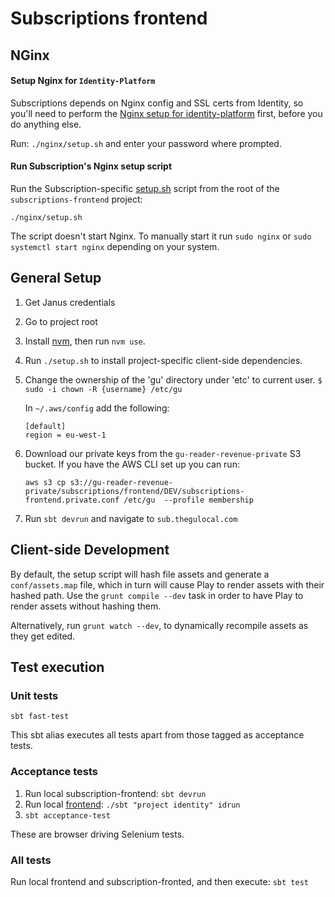 # Subscriptions frontend

## NGinx

#### Setup Nginx for `Identity-Platform`

Subscriptions depends on Nginx config and SSL certs from Identity, so you'll need to perform the
[Nginx setup for identity-platform](https://github.com/guardian/identity-platform/blob/master/README.md#setup-nginx-for-local-development)
first, before you do anything else.

   Run: `./nginx/setup.sh` and enter your password where prompted.

#### Run Subscription's Nginx setup script

Run the Subscription-specific [setup.sh](nginx/setup.sh) script from the root
of the `subscriptions-frontend` project:

```
./nginx/setup.sh
```

The script doesn't start Nginx. To manually start it run `sudo nginx` or `sudo systemctl start nginx`
depending on your system.


## General Setup

1. Get Janus credentials
1. Go to project root
1. Install [nvm](https://github.com/creationix/nvm#install-script), then run `nvm use`.
1. Run `./setup.sh` to install project-specific client-side dependencies.

1. Change the ownership of the 'gu' directory under 'etc' to current user.
   `$ sudo -i chown -R {username} /etc/gu`

   In `~/.aws/config` add the following:

   ```
   [default]
   region = eu-west-1
   ```

1. Download our private keys from the `gu-reader-revenue-private` S3 bucket. If you have the AWS CLI set up you can run:

    ```
    aws s3 cp s3://gu-reader-revenue-private/subscriptions/frontend/DEV/subscriptions-frontend.private.conf /etc/gu  --profile membership
    ```

1. Run ``` sbt devrun ``` and navigate to ```sub.thegulocal.com```

## Client-side Development

By default, the setup script will hash file assets and generate a `conf/assets.map` file,
which in turn will cause Play to render assets with their hashed path. Use the `grunt compile --dev`
task in order to have Play to render assets without hashing them.

Alternatively, run `grunt watch --dev`, to dynamically recompile assets as they get edited.

## Test execution

### Unit tests

`sbt fast-test`

This sbt alias executes all tests apart from those tagged as acceptance tests.

### Acceptance tests

1. Run local subscription-frontend: `sbt devrun`
2. Run local [frontend](https://github.com/guardian/frontend): `./sbt "project identity" idrun`
3. `sbt acceptance-test`

These are browser driving Selenium tests.

### All tests

Run local frontend and subscription-fronted, and then execute: `sbt test`

